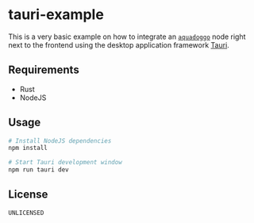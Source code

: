 # tauri-example

This is a very basic example on how to integrate an [`aquadoggo`](https://github.com/p2panda/aquadoggo/) node right next to the frontend using the desktop application framework [Tauri](https://tauri.app/).

## Requirements

* Rust
* NodeJS

## Usage

```bash
# Install NodeJS dependencies
npm install

# Start Tauri development window
npm run tauri dev
```

## License

`UNLICENSED`
